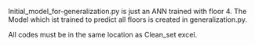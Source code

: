 Initial_model_for-generalization.py is just an ANN trained with floor 4. 
The Model which ist trained to predict all floors is created in generalization.py.

All codes must be in the same location as Clean_set excel.
